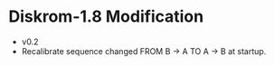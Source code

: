 # Diskrom-1.8 Modification   
   
- v0.2
- Recalibrate sequence changed FROM B -> A TO A -> B at startup.
